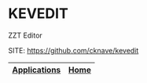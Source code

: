 # KEVEDIT
 
 ZZT Editor
 
 SITE: https://github.com/cknave/kevedit

 | [Applications](https://portable-linux-apps.github.io/apps.html) | [Home](https://portable-linux-apps.github.io)
 | --- | --- |
